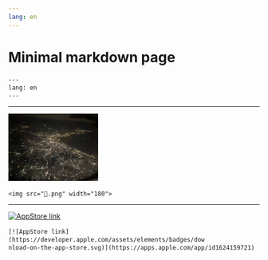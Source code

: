 ```yaml
---
lang: en
---
```



# Minimal markdown page

```
---
lang: en
---
```

---

<img src="🌃.png" width="180">

```
<img src="🌃.png" width="180">
```

---

[![AppStore link](https://developer.apple.com/assets/elements/badges/download-on-the-app-store.svg)](https://apps.apple.com/app/id1624159721)

```
[![AppStore link](https://developer.apple.com/assets/elements/badges/dow
nload-on-the-app-store.svg)](https://apps.apple.com/app/id1624159721)
```